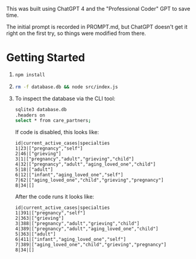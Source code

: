 This was built using ChatGPT 4 and the "Professional Coder" GPT to save time.

The initial prompt is recorded in PROMPT.md, but ChatGPT doesn't get it right on the first try, so things were modified from there.

# Getting Started
1. ```bash
   npm install
   ```
1. ```bash
   rm -f database.db && node src/index.js
   ```
1. To inspect the database via the CLI tool:
   ```bash
   sqlite3 database.db
   .headers on
   select * from care_partners;
   ```

   If code is disabled, this looks like:
   ```sqlite
   id|current_active_cases|specialties
   1|23|["pregnancy","self"]
   2|46|["grieving"]
   3|1|["pregnancy","adult","grieving","child"]
   4|32|["pregnancy","adult","aging_loved_one","child"]
   5|18|["adult"]
   6|12|["infant","aging_loved_one","self"]
   7|62|["aging_loved_one","child","grieving","pregnancy"]
   8|34|[]
   ```

   After the code runs it looks like:
   ```sqlite
   id|current_active_cases|specialties
   1|391|["pregnancy","self"]
   2|363|["grieving"]
   3|388|["pregnancy","adult","grieving","child"]
   4|389|["pregnancy","adult","aging_loved_one","child"]
   5|363|["adult"]
   6|411|["infant","aging_loved_one","self"]
   7|389|["aging_loved_one","child","grieving","pregnancy"]
   8|34|[]
   ```
